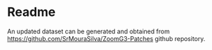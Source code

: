 # Readme

An updated dataset can be generated and obtained from https://github.com/SrMouraSilva/ZoomG3-Patches github repository.
